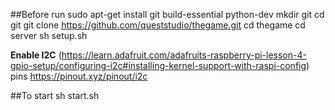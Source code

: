 ##Before run
    sudo apt-get install git build-essential python-dev
    mkdir git
    cd git
    git clone https://github.com/queststudio/thegame.git
    cd thegame
    cd server
    sh setup.sh
    
**Enable I2C** (https://learn.adafruit.com/adafruits-raspberry-pi-lesson-4-gpio-setup/configuring-i2c#installing-kernel-support-with-raspi-config)  
pins https://pinout.xyz/pinout/i2c

    
##To start
    sh start.sh